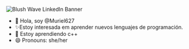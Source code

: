 ![Blush Wave LinkedIn Banner](https://github.com/user-attachments/assets/1ef4cb3a-16b2-4e6f-8896-38e2a0c43a9f)

- 👋 Hola, soy @Muriel627
- ✨️Estoy interesada em aprender       nuevos lenguajes de programación.
- 🌱 Estoy aprendiendo c++
- 😄 Pronouns: she/her


<!---
Muriel627/Muriel627 is a ✨ special ✨ repository because its `README.md` (this file) appears on your GitHub profile.
You can click the Preview link to take a look at your changes.
--->
